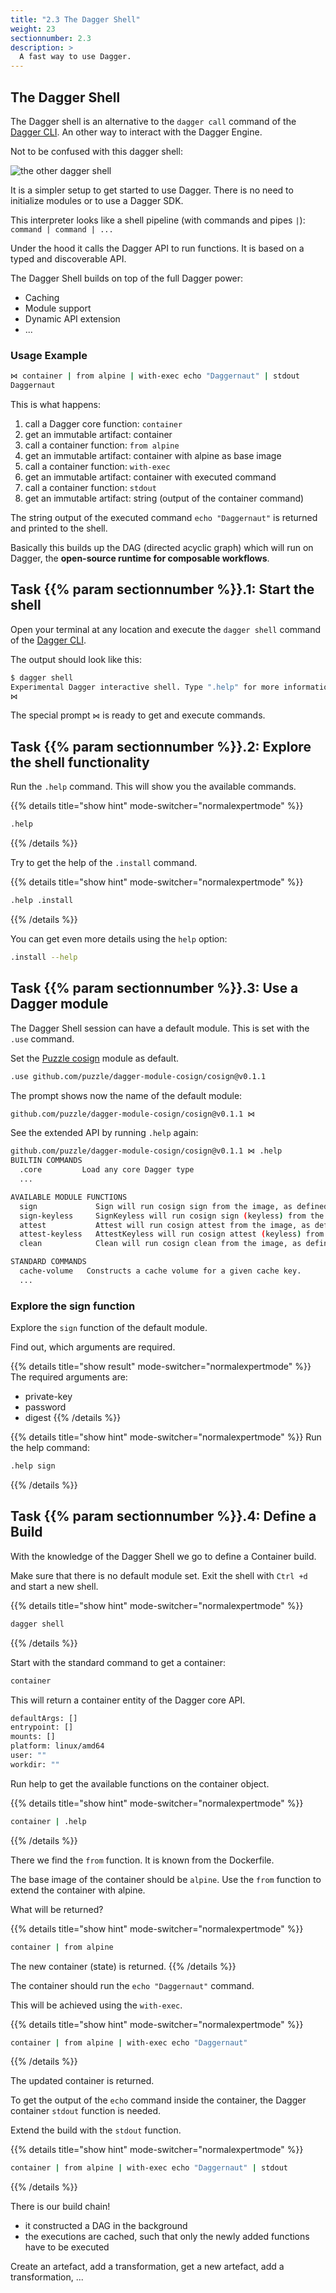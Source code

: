 ```yaml
---
title: "2.3 The Dagger Shell"
weight: 23
sectionnumber: 2.3
description: >
  A fast way to use Dagger.
---
```


## The Dagger Shell

The Dagger shell is an alternative to the `dagger call` command of the [Dagger CLI](../2.1/). An other way to interact with the Dagger Engine.

Not to be confused with this dagger shell:

![the other dagger shell](dagger-shell.png)

It is a simpler setup to get started to use Dagger. There is no need to initialize modules or to use a Dagger SDK.

This interpreter looks like a shell pipeline (with commands and pipes `|`): `command | command | ...`

Under the hood it calls the Dagger API to run functions. It is based on a typed and discoverable API.

The Dagger Shell builds on top of the full Dagger power:

* Caching
* Module support
* Dynamic API extension
* ...


### Usage Example

```bash
⋈ container | from alpine | with-exec echo "Daggernaut" | stdout
Daggernaut
```

This is what happens:

1. call a Dagger core function: `container`
1. get an immutable artifact: container
1. call a container function: `from alpine`
1. get an immutable artifact: container with alpine as base image
1. call a container function: `with-exec`
1. get an immutable artifact: container with executed command
1. call a container function: `stdout`
1. get an immutable artifact: string (output of the container command)

The string output of the executed command `echo "Daggernaut"` is returned and printed to the shell.

Basically this builds up the DAG (directed acyclic graph) which will run on Dagger, the **open-source runtime for composable workflows**.


## Task {{% param sectionnumber %}}.1: Start the shell

Open your terminal at any location and execute the `dagger shell` command of the [Dagger CLI](../2.1/).

The output should look like this:

```bash
$ dagger shell
Experimental Dagger interactive shell. Type ".help" for more information. Press Ctrl+D to exit.
⋈
```

The special prompt `⋈` is ready to get and execute commands.


## Task {{% param sectionnumber %}}.2: Explore the shell functionality

Run the `.help` command. This will show you the available commands.

{{% details title="show hint" mode-switcher="normalexpertmode" %}}
```bash
.help
```
{{% /details %}}

Try to get the help of the `.install` command.

{{% details title="show hint" mode-switcher="normalexpertmode" %}}
```bash
.help .install
```
{{% /details %}}

You can get even more details using the `help` option:

```bash
.install --help
```


## Task {{% param sectionnumber %}}.3: Use a Dagger module

The Dagger Shell session can have a default module. This is set with the `.use` command.

Set the [Puzzle cosign](https://daggerverse.dev/mod/github.com/puzzle/dagger-module-cosign/cosign@v0.1.1) module as default.

```bash
.use github.com/puzzle/dagger-module-cosign/cosign@v0.1.1
```

The prompt shows now the name of the default module:

```bash
github.com/puzzle/dagger-module-cosign/cosign@v0.1.1 ⋈
```

See the extended API by running `.help` again:

```bash
github.com/puzzle/dagger-module-cosign/cosign@v0.1.1 ⋈ .help
BUILTIN COMMANDS
  .core         Load any core Dagger type
  ...

AVAILABLE MODULE FUNCTIONS
  sign             Sign will run cosign sign from the image, as defined by the cosignImage
  sign-keyless     SignKeyless will run cosign sign (keyless) from the image, as defined by the cosignImage
  attest           Attest will run cosign attest from the image, as defined by the cosignImage
  attest-keyless   AttestKeyless will run cosign attest (keyless) from the image, as defined by the cosignImage
  clean            Clean will run cosign clean from the image, as defined by the cosignImage

STANDARD COMMANDS
  cache-volume   Constructs a cache volume for a given cache key.
  ...
```


### Explore the sign function

Explore the `sign` function of the default module.

Find out, which arguments are required.

{{% details title="show result" mode-switcher="normalexpertmode" %}}
The required arguments are:

* private-key
* password
* digest
{{% /details %}}

{{% details title="show hint" mode-switcher="normalexpertmode" %}}
Run the help command:
```bash
.help sign
```
{{% /details %}}


## Task {{% param sectionnumber %}}.4: Define a Build

With the knowledge of the Dagger Shell we go to define a Container build.

Make sure that there is no default module set.
Exit the shell with `Ctrl +d` and start a new shell.

{{% details title="show hint" mode-switcher="normalexpertmode" %}}
```bash
dagger shell
```
{{% /details %}}

Start with the standard command to get a container:

```bash
container
```

This will return a container entity of the Dagger core API.

```bash
defaultArgs: []
entrypoint: []
mounts: []
platform: linux/amd64
user: ""
workdir: ""
```

Run help to get the available functions on the container object.

{{% details title="show hint" mode-switcher="normalexpertmode" %}}
```bash
container | .help
```
{{% /details %}}

There we find the `from` function. It is known from the Dockerfile.

The base image of the container should be `alpine`.
Use the `from` function to extend the container with alpine.

What will be returned?

{{% details title="show hint" mode-switcher="normalexpertmode" %}}
```bash
container | from alpine
```

The new container (state) is returned.
{{% /details %}}

The container should run the `echo "Daggernaut"` command.

This will be achieved using the `with-exec`.

{{% details title="show hint" mode-switcher="normalexpertmode" %}}
```bash
container | from alpine | with-exec echo "Daggernaut"
```
{{% /details %}}

The updated container is returned.

To get the output of the `echo` command inside the container, the Dagger container `stdout` function is needed.

Extend the build with the `stdout` function.


{{% details title="show hint" mode-switcher="normalexpertmode" %}}
```bash
container | from alpine | with-exec echo "Daggernaut" | stdout
```
{{% /details %}}

There is our build chain!

* it constructed a DAG in the background
* the executions are cached, such that only the newly added functions have to be executed

Create an artefact, add a transformation, get a new artefact, add a transformation, ...

<!---
TODO:
* [ ] variables, sub-shells
* [ ] tab tab autocompletion
* [ ] replay examples from 1.x labs
* [ ] new API: with-xyz
* [ ] replace the first example, such that it is not the same as the Task 4
-->
